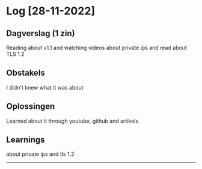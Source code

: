 # Log [28-11-2022]
 
## Dagverslag (1 zin)
Reading about v1.1 and watching videos about private ips and read about TLS 1.2

## Obstakels
I didn't knew what it was about

## Oplossingen
Learned about it through youtube, github and artikels  

## Learnings
about private ips and tls 1.2

---
